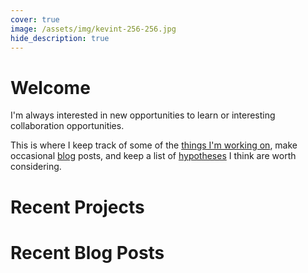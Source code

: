 ```yaml
---
cover: true
image: /assets/img/kevint-256-256.jpg
hide_description: true
---
```


# Welcome

I'm always interested in new opportunities to learn or interesting collaboration opportunities.

This is where I keep track of some of the [things I'm working on][projects], make occasional [blog] posts, and keep a list of [hypotheses] I think are worth considering.

# Recent Projects

<!--projects-->

# Recent Blog Posts

<!--posts-->

[blog]: blog.md
[projects]: projects.md
[resume]: resume.md
[hypotheses]: hypotheses.md
